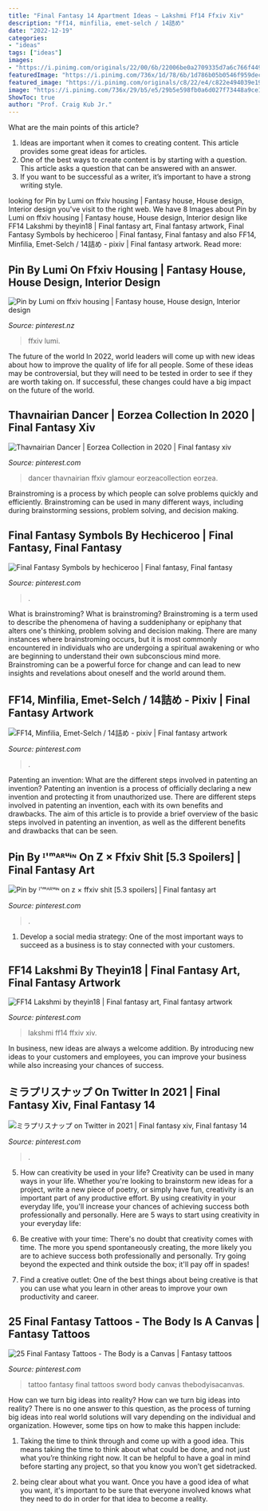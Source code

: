 ```yaml
---
title: "Final Fantasy 14 Apartment Ideas ~ Lakshmi Ff14 Ffxiv Xiv"
description: "Ff14, minfilia, emet-selch / 14詰め"
date: "2022-12-19"
categories:
- "ideas"
tags: ["ideas"]
images:
- "https://i.pinimg.com/originals/22/00/6b/22006be0a2709335d7a6c766f4492b53.jpg"
featuredImage: "https://i.pinimg.com/736x/1d/78/6b/1d786b05b0546f959dec9c40e08d9815.jpg"
featured_image: "https://i.pinimg.com/originals/c8/22/e4/c822e494039e191993300a3383e4c36a.jpg"
image: "https://i.pinimg.com/736x/29/b5/e5/29b5e598fb0a6d027f73448a9ce1465c.jpg"
ShowToc: true
author: "Prof. Craig Kub Jr."
---
```



What are the main points of this article?
1. Ideas are important when it comes to creating content. This article provides some great ideas for articles.
2. One of the best ways to create content is by starting with a question. This article asks a question that can be answered with an answer.
3. If you want to be successful as a writer, it’s important to have a strong writing style.

	

		
looking for Pin by Lumi on ffxiv housing | Fantasy house, House design, Interior design you've visit to the right web. We have 8 Images about Pin by Lumi on ffxiv housing | Fantasy house, House design, Interior design like FF14 Lakshmi by theyin18 | Final fantasy art, Final fantasy artwork, Final Fantasy Symbols by hechiceroo | Final fantasy, Final fantasy and also FF14, Minfilia, Emet-Selch / 14詰め - pixiv | Final fantasy artwork. Read more:
		
    
## Pin By Lumi On Ffxiv Housing | Fantasy House, House Design, Interior Design

<img loading=lazy src="https://i.pinimg.com/736x/29/b5/e5/29b5e598fb0a6d027f73448a9ce1465c.jpg" onerror="this.onerror=null;this.src='https://tse4.mm.bing.net/th?id=OIP.5VuJUu6rf13MSrzibkKlFAHaET&amp;pid=15.1';" alt="Pin by Lumi on ffxiv housing | Fantasy house, House design, Interior design">

_Source: pinterest.nz_

>ffxiv lumi. 

	

The future of the world
In 2022, world leaders will come up with new ideas about how to improve the quality of life for all people. Some of these ideas may be controversial, but they will need to be tested in order to see if they are worth taking on. If successful, these changes could have a big impact on the future of the world.

    
## Thavnairian Dancer | Eorzea Collection In 2020 | Final Fantasy Xiv

<img loading=lazy src="https://i.pinimg.com/736x/fe/57/23/fe5723331f4c60c925614a30f6aff783.jpg" onerror="this.onerror=null;this.src='https://tse3.mm.bing.net/th?id=OIP.KA1FMuKgmiZnzAdqV5QC3QAAAA&amp;pid=15.1';" alt="Thavnairian Dancer | Eorzea Collection in 2020 | Final fantasy xiv">

_Source: pinterest.com_

>dancer thavnairian ffxiv glamour eorzeacollection eorzea. 

	

Brainstroming is a process by which people can solve problems quickly and efficiently. Brainstroming can be used in many different ways, including during brainstorming sessions, problem solving, and decision making.

    
## Final Fantasy Symbols By Hechiceroo | Final Fantasy, Final Fantasy

<img loading=lazy src="https://i.pinimg.com/736x/64/25/24/64252401014fe85d297eacb3d4a9dba2--fantasy-artwork-talisman.jpg" onerror="this.onerror=null;this.src='https://tse4.mm.bing.net/th?id=OIP.1tcLREMktaYhvDe9bEXh6QHaI0&amp;pid=15.1';" alt="Final Fantasy Symbols by hechiceroo | Final fantasy, Final fantasy">

_Source: pinterest.com_

>. 

	

What is brainstroming?
What is brainstroming? Brainstroming is a term used to describe the phenomena of having a suddeniphany or epiphany that alters one's thinking, problem solving and decision making. There are many instances where brainstroming occurs, but it is most commonly encountered in individuals who are undergoing a spiritual awakening or who are beginning to understand their own subconscious mind more. Brainstroming can be a powerful force for change and can lead to new insights and revelations about oneself and the world around them.

    
## FF14, Minfilia, Emet-Selch / 14詰め - Pixiv | Final Fantasy Artwork

<img loading=lazy src="https://i.pinimg.com/736x/1d/78/6b/1d786b05b0546f959dec9c40e08d9815.jpg" onerror="this.onerror=null;this.src='https://tse2.mm.bing.net/th?id=OIP.14b-P3jHGWV9ilnUMXoPTgHaK9&amp;pid=15.1';" alt="FF14, Minfilia, Emet-Selch / 14詰め - pixiv | Final fantasy artwork">

_Source: pinterest.com_

>. 

	

Patenting an invention: What are the different steps involved in patenting an invention?
Patenting an invention is a process of officially declaring a new invention and protecting it from unauthorized use. There are different steps involved in patenting an invention, each with its own benefits and drawbacks. The aim of this article is to provide a brief overview of the basic steps involved in patenting an invention, as well as the different benefits and drawbacks that can be seen.

    
## Pin By ᴵ&#039;ᵐᴬᴿᵘᶤᶰ On Z × Ffxiv Shit [5.3 Spoilers] | Final Fantasy Art

<img loading=lazy src="https://i.pinimg.com/originals/22/00/6b/22006be0a2709335d7a6c766f4492b53.jpg" onerror="this.onerror=null;this.src='https://tse4.mm.bing.net/th?id=OIP.vW9XRWRD7rAs-cqTTDSoZAHaKF&amp;pid=15.1';" alt="Pin by ᴵ&#039;ᵐᴬᴿᵘᶤᶰ on z × ffxiv shit [5.3 spoilers] | Final fantasy art">

_Source: pinterest.com_

>. 

	

1. Develop a social media strategy: One of the most important ways to succeed as a business is to stay connected with your customers.

    
## FF14 Lakshmi By Theyin18 | Final Fantasy Art, Final Fantasy Artwork

<img loading=lazy src="https://i.pinimg.com/736x/18/26/dd/1826dd4d18bbd336798620170637d047.jpg" onerror="this.onerror=null;this.src='https://tse4.mm.bing.net/th?id=OIP.6yb_61DydzcwD2fQpjelcQHaKY&amp;pid=15.1';" alt="FF14 Lakshmi by theyin18 | Final fantasy art, Final fantasy artwork">

_Source: pinterest.com_

>lakshmi ff14 ffxiv xiv. 

	

In business, new ideas are always a welcome addition. By introducing new ideas to your customers and employees, you can improve your business while also increasing your chances of success.

    
## ミラプリスナップ On Twitter In 2021 | Final Fantasy Xiv, Final Fantasy 14

<img loading=lazy src="https://i.pinimg.com/736x/9d/01/58/9d0158e88fb3ae480088e2eec20ffe9e.jpg" onerror="this.onerror=null;this.src='https://tse1.mm.bing.net/th?id=OIP.iUsxygU1qS8jbWiNwVEDUgHaNK&amp;pid=15.1';" alt="ミラプリスナップ on Twitter in 2021 | Final fantasy xiv, Final fantasy 14">

_Source: pinterest.com_

>. 

	

5. How can creativity be used in your life?
Creativity can be used in many ways in your life. Whether you're looking to brainstorm new ideas for a project, write a new piece of poetry, or simply have fun, creativity is an important part of any productive effort. By using creativity in your everyday life, you'll increase your chances of achieving success both professionally and personally. Here are 5 ways to start using creativity in your everyday life:
1. Be creative with your time: There's no doubt that creativity comes with time. The more you spend spontaneously creating, the more likely you are to achieve success both professionally and personally. Try going beyond the expected and think outside the box; it'll pay off in spades!

2. Find a creative outlet: One of the best things about being creative is that you can use what you learn in other areas to improve your own productivity and career.

    
## 25 Final Fantasy Tattoos - The Body Is A Canvas | Fantasy Tattoos

<img loading=lazy src="https://i.pinimg.com/originals/c8/22/e4/c822e494039e191993300a3383e4c36a.jpg" onerror="this.onerror=null;this.src='https://tse4.mm.bing.net/th?id=OIP.PmLA560Uz6hyYoc1vfeDUAAAAA&amp;pid=15.1';" alt="25 Final Fantasy Tattoos - The Body is a Canvas | Fantasy tattoos">

_Source: pinterest.com_

>tattoo fantasy final tattoos sword body canvas thebodyisacanvas. 

	

How can we turn big ideas into reality?
How can we turn big ideas into reality? There is no one answer to this question, as the process of turning big ideas into real world solutions will vary depending on the individual and organization. However, some tips on how to make this happen include:
1) Taking the time to think through and come up with a good idea. This means taking the time to think about what could be done, and not just what you’re thinking right now. It can be helpful to have a goal in mind before starting any project, so that you know you won’t get sidetracked.

2) being clear about what you want. Once you have a good idea of what you want, it's important to be sure that everyone involved knows what they need to do in order for that idea to become a reality.

